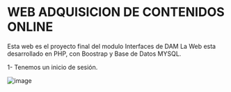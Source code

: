 # WEB ADQUISICION DE CONTENIDOS ONLINE
Esta web es el proyecto final del modulo Interfaces de DAM
La Web esta desarrollado en PHP, con Boostrap y Base de Datos MYSQL.

1- Tenemos un inicio de sesión.

![image](https://github.com/FA90N/MARKETPLACE/assets/123337463/a538172d-5920-4705-8e75-4a77a6b6aa0b)
